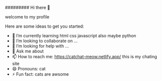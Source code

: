 ######### Hi there 👋


welcome to my profile

Here are some ideas to get you started:


- 🌱 I’m currently learning html css javascript also maybe python
- 👯 I’m looking to collaborate on ...
- 🤔 I’m looking for help with ...
- 💬 Ask me about 
- 📫 How to reach me: https://catchat-meow.netlify.app/ this is my chating site 
- 😄 Pronouns: cat
- ⚡ Fun fact: cats are awsome

